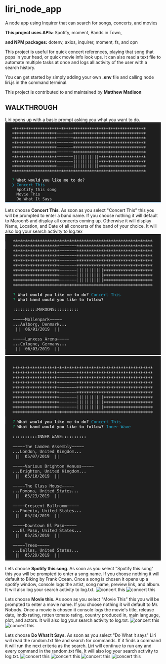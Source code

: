 # liri_node_app
A node app using Inquirer that can search for songs, concerts, and movies

**This project uses APIs:**
 Spotify, moment, Bands in Town, 

**and NPM packages:**
dotenv, axios, inquirer, moment, fs, and opn

This project is useful for quick concert references, playing that song that pops in your head, or quick movie info look ups.  It can also read a text file to automate multiple tasks at once and logs all activity of the user with a search history.

You can get started by simply adding your own **.env** file and calling node liri.js in the command terminal.

This project is contributed to and maintained by **Matthew Madison**

## WALKTHROUGH

Liri opens up with a basic prompt asking you what you want to do.
![picture 2](assets/images/screen1.png)

Lets choose **Concert This**.  As soon as you select "Concert This" this you will be prompted to enter a band name.  If you choose nothing it will default to Maroon5 and display all concerts coming up.  Otherwise it will display Name, Location, and Date of all concerts of the band of your choice.  It will also log your search activity to log.tex
![concert this](assets/images/screen2.png)
![concert this](assets/images/screen3.png)

Lets choose **Spotify this song**.  As soon as you select "Spotify this song" this you will be prompted to enter a song name.  If you choose nothing it will default to Biking by Frank Ocean.  Once a song is chosen it opens up a spotify window, console logs the artist, song name, preview link, and album.  It will also log your search activity to log.txt.
![concert this](assets/images/screen5)
![concert this](assets/images/screen6)

Lets choose **Movie this**.  As soon as you select "Movie This" this you will be prompted to enter a movie name.  If you choose nothing it will default to Mr. Nobody.  Once a movie is chosen it console logs the movie's title, release date, imdb rating, rotten tomato rating, country produced in, main language, plot, and actors. It will also log your search activity to log.txt.
![concert this](assets/images/screen10)
![concert this](assets/images/screen11)

Lets choose **Do What It Says**.  As soon as you select "Do What it says" Liri will read the random.txt file and search for commands.  If it finds a command it will run the next criteria as the search.  Liri will continue to run any and every command in the random.txt file.  It will also log your search activity to log.txt.
![concert this](assets/images/screen15)
![concert this](assets/images/screen16)
![concert this](assets/images/screen17)
![concert this](assets/images/screen19)

